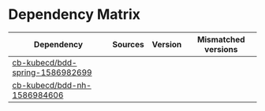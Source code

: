 # Dependency Matrix

Dependency | Sources | Version | Mismatched versions
---------- | ------- | ------- | -------------------
[cb-kubecd/bdd-spring-1586982699](https://github.com/cb-kubecd/bdd-spring-1586982699.git) |  | []() | 
[cb-kubecd/bdd-nh-1586984606](https://github.com/cb-kubecd/bdd-nh-1586984606.git) |  | []() | 
